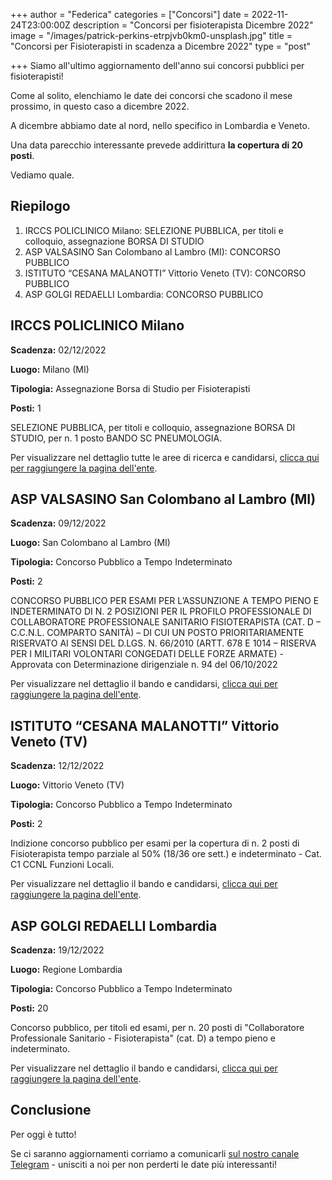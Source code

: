 +++
author = "Federica"
categories = ["Concorsi"]
date = 2022-11-24T23:00:00Z
description = "Concorsi per fisioterapista Dicembre 2022"
image = "/images/patrick-perkins-etrpjvb0km0-unsplash.jpg"
title = "Concorsi per Fisioterapisti in scadenza a Dicembre 2022"
type = "post"

+++
Siamo all'ultimo aggiornamento dell'anno sui concorsi pubblici per fisioterapisti!

Come al solito, elenchiamo le date dei concorsi che scadono il mese prossimo, in questo caso a dicembre 2022.

A dicembre abbiamo date al nord, nello specifico in Lombardia e Veneto.

Una data parecchio interessante prevede addirittura **la copertura di 20 posti**.

Vediamo quale.

## Riepilogo

1. IRCCS POLICLINICO Milano: SELEZIONE PUBBLICA, per titoli e colloquio, assegnazione BORSA DI STUDIO
2. ASP VALSASINO San Colombano al Lambro (MI): CONCORSO PUBBLICO
3. ISTITUTO “CESANA MALANOTTI” Vittorio Veneto (TV): CONCORSO PUBBLICO
4. ASP GOLGI REDAELLI Lombardia: CONCORSO PUBBLICO

## **IRCCS POLICLINICO Milano**

**Scadenza:** 02/12/2022

**Luogo:** Milano (MI)

**Tipologia:** Assegnazione Borsa di Studio per Fisioterapisti

**Posti:** 1

SELEZIONE PUBBLICA, per titoli e colloquio, assegnazione BORSA DI STUDIO, per n. 1 posto BANDO SC PNEUMOLOGIA.

Per visualizzare nel dettaglio tutte le aree di ricerca e candidarsi, [clicca qui per raggiungere la pagina dell'ente](https://www.policlinico.mi.it/lavora-con-noi/info/1567 "Policlinico Milano").

## **ASP VALSASINO San Colombano al Lambro (MI)**

**Scadenza:** 09/12/2022

**Luogo:** San Colombano al Lambro (MI)

**Tipologia:** Concorso Pubblico a Tempo Indeterminato

**Posti:** 2

CONCORSO PUBBLICO PER ESAMI PER L’ASSUNZIONE A TEMPO PIENO E INDETERMINATO DI N. 2 POSIZIONI PER IL PROFILO PROFESSIONALE DI COLLABORATORE PROFESSIONALE SANITARIO FISIOTERAPISTA (CAT. D – C.C.N.L. COMPARTO SANITÀ) – DI CUI UN POSTO PRIORITARIAMENTE RISERVATO AI SENSI DEL D.LGS. N. 66/2010 (ARTT. 678 E 1014 – RISERVA PER I MILITARI VOLONTARI CONGEDATI DELLE FORZE ARMATE) - Approvata con Determinazione dirigenziale n. 94 del 06/10/2022

Per visualizzare nel dettaglio il bando e candidarsi, [clicca qui per raggiungere la pagina dell'ente](https://one33.robyone.net/CompetitionNotice.aspx?sid=53&cid=3342&id=588690 "ASP Valsasino").

## ISTITUTO “CESANA MALANOTTI” Vittorio Veneto (TV)

**Scadenza:** 12/12/2022

**Luogo:** Vittorio Veneto (TV)

**Tipologia:** Concorso Pubblico a Tempo Indeterminato

**Posti:** 2

Indizione concorso pubblico per esami per la copertura di n. 2 posti di Fisioterapista tempo parziale al 50% (18/36 ore sett.) e indeterminato - Cat. C1 CCNL Funzioni Locali.

Per visualizzare nel dettaglio il bando e candidarsi, [clicca qui per raggiungere la pagina dell'ente](https://istitutocesanamalanotti.comuneweb.it/ServiziOnLine/AmministrazioneTrasparente/AmministrazioneTrasparente?idsezioneam=212 "Concorso Istituto Cesana Malanotti").

## **ASP GOLGI REDAELLI Lombardia**

**Scadenza:** 19/12/2022

**Luogo:** Regione Lombardia

**Tipologia:** Concorso Pubblico a Tempo Indeterminato

**Posti:** 20

Concorso pubblico, per titoli ed esami, per n. 20 posti di "Collaboratore Professionale Sanitario - Fisioterapista" (cat. D) a tempo pieno e indeterminato.

Per visualizzare nel dettaglio il bando e candidarsi, [clicca qui per raggiungere la pagina dell'ente](https://www.golgiredaelli.it/concorsi/concorso-pubblico-per-titoli-ed-esami-per-n-20-posti-di-collaboratore-professionale-sanitario-fisioterapista-cat-d-a-tempo-pieno-e-indeterminato/ "ASP Lombardia").

## Conclusione

Per oggi è tutto! 

Se ci saranno aggiornamenti corriamo a comunicarli [sul nostro canale Telegram](https://t.me/fisioterapisti_official "Fisioterapisti") - unisciti a noi per non perderti le date più interessanti!